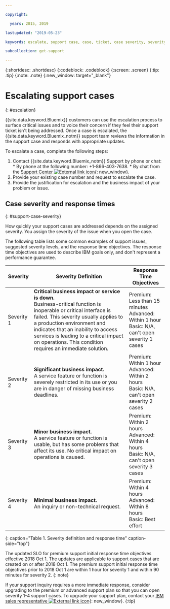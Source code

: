 ```yaml
---

copyright:

  years: 2015, 2019

lastupdated: "2019-05-23"

keywords: escalate, support case, case, ticket, case severity, severity 

subcollection: get-support

---
```



{:shortdesc: .shortdesc}
{:codeblock: .codeblock}
{:screen: .screen}
{:tip: .tip}
{:note: .note}
{:new_window: target="_blank"}


# Escalating support cases
{: #escalation}

{{site.data.keyword.Bluemix}} customers can use the escalation process to surface critical issues and to voice their concern if they feel their support ticket isn't being addressed. Once a case is escalated, the {{site.data.keyword.Bluemix_notm}} support team reviews the information in the support case and responds with appropriate updates.

 To escalate a case, complete the following steps:

  1. Contact {{site.data.keyword.Bluemix_notm}} Support by phone or chat:
    * By phone at the following number: +1-866-403-7638.
    * By chat from the [Support Center ![External link icon](../icons/launch-glyph.svg "External link icon")](https://{DomainName}/unifiedsupport/supportcenter){: new_window}.
  2. Provide your existing case number and request to escalate the case.
  3. Provide the justification for escalation and the business impact of your problem or issue.

## Case severity and response times
{: #support-case-severity}

How quickly your support cases are addressed depends on the assigned severity. You assign the severity of the issue when you open the case.

The following table lists some common examples of support issues, suggested severity levels, and the response time objectives. The response time objectives are used to describe IBM goals only, and don't represent a performance guarantee.

| Severity | Severity Definition | Response Time Objectives |
|-----|------- | ----- |
| Severity 1 | <strong>Critical business impact or service is down.</strong> <br> Business-critical function is inoperable or critical interface is failed. This severity usually applies to a production environment and indicates that an inability to access services is leading to a critical impact on operations. This condition requires an immediate solution. | Premium: Less than 15 minutes <br> Advanced: Within 1 hour <br> Basic: N/A, can't open severity 1 cases |
| Severity 2 | <strong>Significant business impact.</strong> <br> A service feature or function is severely restricted in its use or you are in danger of missing business deadlines. | Premium: Within 1 hour <br> Advanced: Within 2 hours <br> Basic: N/A, can't open severity 2 cases |
| Severity 3 | <strong>Minor business impact.</strong> <br> A service feature or function is usable, but has some problems that affect its use. No critical impact on operations is caused. | Premium: Within 2 hours <br> Advanced: Within 4 hours <br> Basic: N/A, can't open severity 3 cases |
| Severity 4 | <strong>Minimal business impact.</strong> <br> An inquiry or non-technical request. | Premium: Within 4 hours <br> Advanced: Within 8 hours <br> Basic: Best effort |
{: caption="Table 1. Severity definition and response time" caption-side="top"}

The updated SLO for premium support initial response time objectives effective 2018 Oct 1. The updates are applicable to support cases that are created on or after 2018 Oct 1. The premium support initial response time objectives prior to 2018 Oct 1 are within 1 hour for severity 1 and within 90 minutes for severity 2.
{: note}

If your support inquiry requires a more immediate response, consider upgrading to the premium or advanced support plan so that you can open severity 1-4 support cases. To upgrade your support plan, contact your [IBM sales representative ![External link icon](../icons/launch-glyph.svg "External link icon")](https://www.ibm.com/contact/us/en/?lnk=flg-cont-usen){: new_window}.
{:tip}
